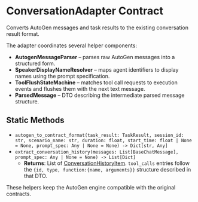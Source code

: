# ConversationAdapter Contract

Converts AutoGen messages and task results to the existing conversation result format.

The adapter coordinates several helper components:
- **AutogenMessageParser** – parses raw AutoGen messages into a structured form.
- **SpeakerDisplayNameResolver** – maps agent identifiers to display names using the prompt specification.
- **ToolFlushStateMachine** – matches tool call requests to execution events and flushes them with the next text message.
- **ParsedMessage** – DTO describing the intermediate parsed message structure.

## Static Methods
- `autogen_to_contract_format(task_result: TaskResult, session_id: str, scenario_name: str, duration: float, start_time: float | None = None, prompt_spec: Any | None = None) -> Dict[str, Any]`
- `extract_conversation_history(messages: List[BaseChatMessage], prompt_spec: Any | None = None) -> List[Dict]`
  - **Returns**: List of [ConversationHistoryItem](../dto/conversation_history_item.md).
    `tool_calls` entries follow the `{id, type, function:{name, arguments}}`
    structure described in that DTO.

These helpers keep the AutoGen engine compatible with the original contracts.
